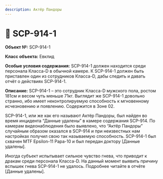 ```yaml
---
description: Актёр Пандоры
---
```


# 📕 SCP-914-1

**Объект №:** SCP-914-1

**Класс объекта:** Евклид

**Особые условия содержания:** SCP-914-1 должен находится среди персонала Класса-D в обычной камере. К SCP-914-1 должен быть приставлен один из сотрудников Класса-D, дабы следить и давать отчёт о действиях SCP-914-1.

**Описание:** SCP-914-1 – это сотрудник Класса-D мужского пола, ростом 181см и весом чуть меньше 71кг. Выглядит же SCP-914-1 довольно странно, ибо имеет неконтролируемую способность к мгновенному исчезновению и появлению. Содержится в Зоне 02.

SCP-914-1, или же как его называют Актёр Пандоры, был найден во время инцидента “Данные удалены” в камере содержания SCP-914. По камерам видеонаблюдения было выявлено, что “Актёр Пандоры” случайным образом оказался в SCP-914 и при неизвестных нам настройках получил свою так называемую способность. SCP-914-1 был схвачен MTF Epsilon-11 Papa-10 и был передан доктору \[Данные удалены].

Иногда субъект испытывает сильное чувство гнева, что приводит к дракам среди персонала Класса-D. На данный момент выявить причину вспышек гнева SCP-914-1 не удалось. Подробнее читайте в отчёте \[Данные удалены].
